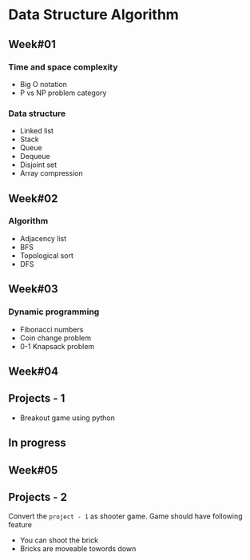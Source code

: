 # Data Structure Algorithm

## Week#01
### Time and space complexity 
- Big O notation
- P vs NP problem category

### Data structure
- Linked list
- Stack
- Queue
- Dequeue
- Disjoint set
- Array compression

## Week#02
### Algorithm
- Adjacency list
- BFS
- Topological sort
- DFS

## Week#03
### Dynamic programming
- Fibonacci numbers
- Coin change problem
- 0-1 Knapsack problem


## Week#04
## Projects - 1
- Breakout game using python

## In progress
## Week#05
## Projects - 2
Convert the `project - 1` as shooter game.
Game should have following feature
- You can shoot the brick
- Bricks are moveable towords down
